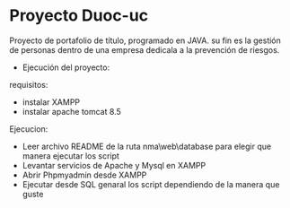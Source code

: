 # Proyecto Duoc-uc
Proyecto de portafolio de título, programado en JAVA.
su fin es la gestión de personas dentro de una empresa
dedicala a la prevención de riesgos.

- Ejecución del proyecto:

requisitos:
- instalar XAMPP 
- instalar apache tomcat 8.5

Ejecucion:

- Leer archivo README de la ruta nma\web\database para elegir que manera ejecutar los script
- Levantar servicios de Apache y Mysql en XAMPP
- Abrir Phpmyadmin desde XAMPP
- Ejecutar desde SQL genaral los script dependiendo de la manera que guste



